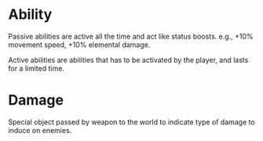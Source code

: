 # Ability

Passive abilities are active all the time and act like status boosts. e.g., +10% movement speed, +10% elemental damage.

Active abilities are abilities that has to be activated by the player, and lasts for a limited time.

# Damage

Special object passed by weapon to the world to indicate type of damage to induce on enemies.